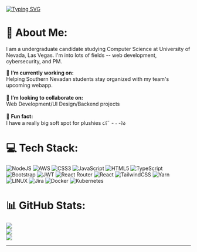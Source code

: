 [![Typing SVG](https://readme-typing-svg.herokuapp.com?color=ff91c1&size=35&center=true&vCenter=true&width=1000&lines=Welcome+to+my+GitHub+profile!;My+name+is+Nefeli+Georgilas)](https://git.io/typing-svg)
# 🐇 About Me:

I am a undergraduate candidate studying Computer Science at University of Nevada, Las Vegas. I'm into lots of fields -- web development, cybersecurity, and PM.

🪷 **I’m currently working on:**  <br>Helping Southern Nevadan students stay organized with my team's upcoming webapp.<br><br>💐 **I’m looking to collaborate on:**  <br>Web Development/UI Design/Backend projects<br><br>  🌸 **Fun fact:**  <br>I have a really big soft spot for plushies ૮꒰˶ - ˕ -꒱ა


# 💻 Tech Stack:
![NodeJS](https://img.shields.io/badge/node.js-6DA55F?style=for-the-badge&logo=node.js&logoColor=white) ![AWS](https://img.shields.io/badge/AWS-%23FF9900.svg?style=for-the-badge&logo=amazon-aws&logoColor=white) ![CSS3](https://img.shields.io/badge/css3-%231572B6.svg?style=for-the-badge&logo=css3&logoColor=white) ![JavaScript](https://img.shields.io/badge/javascript-%23323330.svg?style=for-the-badge&logo=javascript&logoColor=%23F7DF1E) ![HTML5](https://img.shields.io/badge/html5-%23E34F26.svg?style=for-the-badge&logo=html5&logoColor=white) ![TypeScript](https://img.shields.io/badge/typescript-%23007ACC.svg?style=for-the-badge&logo=typescript&logoColor=white)  ![Bootstrap](https://img.shields.io/badge/bootstrap-%23563D7C.svg?style=for-the-badge&logo=bootstrap&logoColor=white) ![JWT](https://img.shields.io/badge/JWT-black?style=for-the-badge&logo=JSON%20web%20tokens) ![React Router](https://img.shields.io/badge/React_Router-CA4245?style=for-the-badge&logo=react-router&logoColor=white) ![React](https://img.shields.io/badge/react-%2320232a.svg?style=for-the-badge&logo=react&logoColor=%2361DAFB) ![TailwindCSS](https://img.shields.io/badge/tailwindcss-%2338B2AC.svg?style=for-the-badge&logo=tailwind-css&logoColor=white) ![Yarn](https://img.shields.io/badge/yarn-%232C8EBB.svg?style=for-the-badge&logo=yarn&logoColor=white) ![LINUX](https://img.shields.io/badge/Linux-FCC624?style=for-the-badge&logo=linux&logoColor=black) ![Jira](https://img.shields.io/badge/jira-%230A0FFF.svg?style=for-the-badge&logo=jira&logoColor=white) ![Docker](https://img.shields.io/badge/docker-%230db7ed.svg?style=for-the-badge&logo=docker&logoColor=white) ![Kubernetes](https://img.shields.io/badge/kubernetes-%23326ce5.svg?style=for-the-badge&logo=kubernetes&logoColor=white) 

 
# 📊 GitHub Stats:
![](https://github-readme-stats.vercel.app/api?username=flycye&theme=dark&hide_border=false&include_all_commits=false&count_private=false)<br/>
![](https://github-readme-streak-stats.herokuapp.com/?user=flycye&theme=dark&hide_border=true)<br/>
![](https://github-readme-stats.vercel.app/api/top-langs/?username=flycye&theme=dark&hide_border=true&include_all_commits=true&count_private=true&layout=compact)

------
